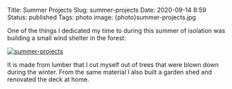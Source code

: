 Title: Summer Projects
Slug: summer-projects
Date: 2020-09-14 8:59
Status: published
Tags: photo
image: {photo}summer-projects.jpg

One of the things I dedicated my time to during this summer of isolation was building a small wind shelter in the forest:

[![summer-projects]({photo}summer-projects.jpg "summer-projects")]({static}/pic/summer-projects.jpg)


It is made from lumber that I cut myself out of trees that were blown down during the winter. From the same material I also built a
garden shed and renovated the deck at home.
